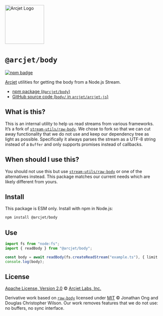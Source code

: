 <a href="https://arcjet.com" target="_arcjet-home">
  <picture>
    <source media="(prefers-color-scheme: dark)" srcset="https://arcjet.com/logo/arcjet-dark-lockup-voyage-horizontal.svg">
    <img src="https://arcjet.com/logo/arcjet-light-lockup-voyage-horizontal.svg" alt="Arcjet Logo" height="128" width="auto">
  </picture>
</a>

# `@arcjet/body`

<p>
  <a href="https://www.npmjs.com/package/@arcjet/body">
    <picture>
      <source media="(prefers-color-scheme: dark)" srcset="https://img.shields.io/npm/v/%40arcjet%2Fbody?style=flat-square&label=%E2%9C%A6Aj&labelColor=000000&color=5C5866">
      <img alt="npm badge" src="https://img.shields.io/npm/v/%40arcjet%2Fbody?style=flat-square&label=%E2%9C%A6Aj&labelColor=ECE6F0&color=ECE6F0">
    </picture>
  </a>
</p>

[Arcjet][arcjet] utilities for getting the body from a Node.js Stream.

- [npm package (`@arcjet/body`)](https://www.npmjs.com/package/@arcjet/body)
- [GitHub source code (`body/` in `arcjet/arcjet-js`)](https://github.com/arcjet/arcjet-js/tree/main/body)

## What is this?

This is an internal utility to help us read streams from various frameworks.
It’s a fork of [`stream-utils/raw-body`][node-raw-body].
We chose to fork so that we can cut away functionality that we do not use
and keep our dependency tree as light as possible.
Specifically it always parses the stream as a UTF-8 string instead of a `Buffer`
and only supports promises instead of callbacks.

## When should I use this?

You should not use this but use [`stream-utils/raw-body`][node-raw-body] or one
of the alternatives instead.
This package matches our current needs which are likely different from yours.

## Install

This package is ESM only.
Install with npm in Node.js:

```sh
npm install @arcjet/body
```

## Use

```ts
import fs from "node:fs";
import { readBody } from "@arcjet/body";

const body = await readBody(fs.createReadStream("example.ts"), { limit: 1024 });
console.log(body);
```

## License

[Apache License, Version 2.0][apache-license] © [Arcjet Labs, Inc.][arcjet]

Derivative work based on [`raw-body`][node-raw-body] licensed under
[MIT][node-raw-body-license] © Jonathan Ong and Douglas Christopher Wilson.
Our work removes features that we do not use: no buffers, no sync interface.

[arcjet]: https://arcjet.com
[node-raw-body-license]: https://github.com/stream-utils/raw-body/blob/191e4b6/LICENSE
[node-raw-body]: https://github.com/stream-utils/raw-body/blob/191e4b6/test/index.js
[apache-license]: http://www.apache.org/licenses/LICENSE-2.0
